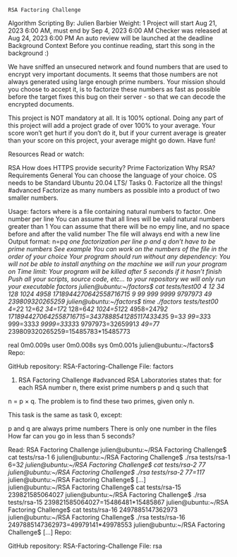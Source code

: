                                                                                                                 RSA Factoring Challenge
Algorithm
Scripting
 By: Julien Barbier
 Weight: 1
 Project will start Aug 21, 2023 6:00 AM, must end by Sep 4, 2023 6:00 AM
 Checker was released at Aug 24, 2023 6:00 PM
 An auto review will be launched at the deadline
Background Context
Before you continue reading, start this song in the background :)




We have sniffed an unsecured network and found numbers that are used to encrypt very important documents. It seems that those numbers are not always generated using large enough prime numbers. Your mission should you choose to accept it, is to factorize these numbers as fast as possible before the target fixes this bug on their server - so that we can decode the encrypted documents.

This project is NOT mandatory at all. It is 100% optional. Doing any part of this project will add a project grade of over 100% to your average. Your score won’t get hurt if you don’t do it, but if your current average is greater than your score on this project, your average might go down. Have fun!

Resources
Read or watch:

RSA
How does HTTPS provide security?
Prime Factorization
Why RSA?
Requirements
General
You can choose the language of your choice.
OS needs to be Standard Ubuntu 20.04 LTS/
Tasks
0. Factorize all the things!
#advanced
Factorize as many numbers as possible into a product of two smaller numbers.

Usage: factors <file>
where <file> is a file containing natural numbers to factor.
One number per line
You can assume that all lines will be valid natural numbers greater than 1
You can assume that there will be no empy line, and no space before and after the valid number
The file will always end with a new line
Output format: n=p*q
one factorization per line
p and q don’t have to be prime numbers
See example
You can work on the numbers of the file in the order of your choice
Your program should run without any dependency: You will not be able to install anything on the machine we will run your program on
Time limit: Your program will be killed after 5 seconds if it hasn’t finish
Push all your scripts, source code, etc… to your repository
we will only run your executable factors
julien@ubuntu:~/factors$ cat tests/test00 
4
12
34
128
1024
4958
1718944270642558716715
9
99
999
9999
9797973
49
239809320265259
julien@ubuntu:~/factors$ time ./factors tests/test00
4=2*2
12=6*2
34=17*2
128=64*2
1024=512*2
4958=2479*2
1718944270642558716715=343788854128511743343*5
9=3*3
99=33*3
999=333*3
9999=3333*3
9797973=3265991*3
49=7*7
239809320265259=15485783*15485773

real    0m0.009s
user    0m0.008s
sys 0m0.001s
julien@ubuntu:~/factors$ 
Repo:

GitHub repository: RSA-Factoring-Challenge
File: factors
   
1. RSA Factoring Challenge
#advanced
RSA Laboratories states that: for each RSA number n, there exist prime numbers p and q such that

n = p × q. The problem is to find these two primes, given only n.

This task is the same as task 0, except:

p and q are always prime numbers
There is only one number in the files
How far can you go in less than 5 seconds?

Read: RSA Factoring Challenge
julien@ubuntu:~/RSA Factoring Challenge$ cat tests/rsa-1
6
julien@ubuntu:~/RSA Factoring Challenge$ ./rsa tests/rsa-1
6=3*2
julien@ubuntu:~/RSA Factoring Challenge$ cat tests/rsa-2
77
julien@ubuntu:~/RSA Factoring Challenge$ ./rsa tests/rsa-2
77=11*7
julien@ubuntu:~/RSA Factoring Challenge$ [...]  
julien@ubuntu:~/RSA Factoring Challenge$ cat tests/rsa-15
239821585064027
julien@ubuntu:~/RSA Factoring Challenge$ ./rsa tests/rsa-15 
239821585064027=15486481*15485867
julien@ubuntu:~/RSA Factoring Challenge$ cat tests/rsa-16
2497885147362973
julien@ubuntu:~/RSA Factoring Challenge$ ./rsa tests/rsa-16
2497885147362973=49979141*49978553
julien@ubuntu:~/RSA Factoring Challenge$ [...]
Repo:

GitHub repository: RSA-Factoring-Challenge
File: rsa
